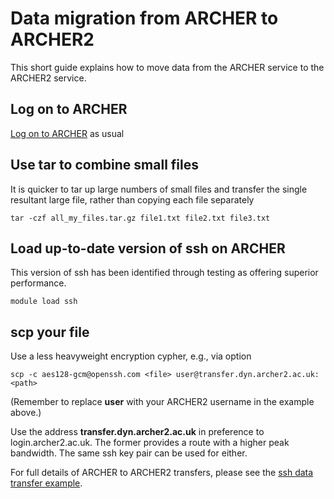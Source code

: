 # Data migration from ARCHER to ARCHER2

This short guide explains how to move data from the ARCHER service to the ARCHER2 service.

## Log on to ARCHER

[Log on to ARCHER](http://www.archer.ac.uk/documentation/user-guide/connecting.php#sec-2.1) as usual


## Use tar to combine small files 

It is quicker to tar up large numbers of small files and transfer the single resultant large file, rather than copying each file separately

    tar -czf all_my_files.tar.gz file1.txt file2.txt file3.txt

## Load up-to-date version of ssh on ARCHER

This version of ssh has been identified through testing as offering superior performance.
 
    module load ssh


## scp your file

Use a less heavyweight encryption cypher, e.g., via option

    scp -c aes128-gcm@openssh.com <file> user@transfer.dyn.archer2.ac.uk:<path>

(Remember to replace **user** with your ARCHER2 username in the example above.)

Use the address **transfer.dyn.archer2.ac.uk** in preference to login.archer2.ac.uk. The former provides a route with a higher peak bandwidth. The same ssh key pair can be used for either.

For full details of ARCHER to ARCHER2 transfers, please see  the [ssh data transfer example](../data#ssh-data-transfer-example).


